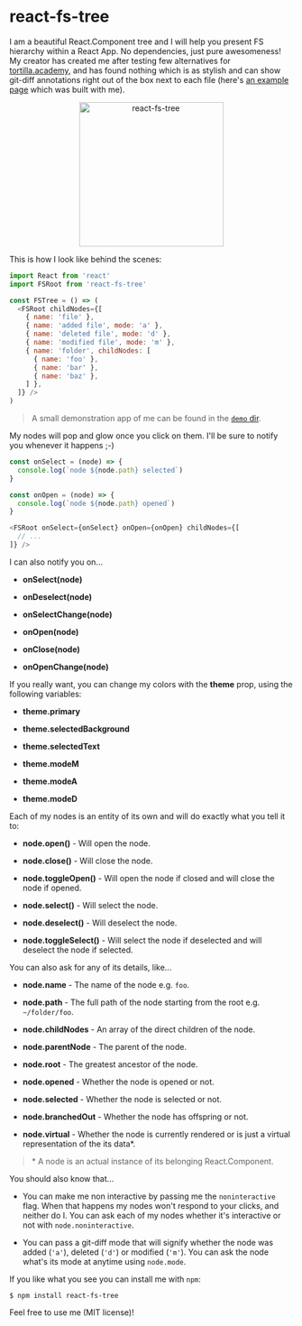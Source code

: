 # react-fs-tree

I am a beautiful React.Component tree and I will help you present FS hierarchy within a React App. No dependencies, just pure awesomeness! My creator has created me after testing few alternatives for [tortilla.academy](https://tortilla.academy), and has found nothing which is as stylish and can show git-diff annotations right out of the box next to each file (here's [an example page](https://tortilla.academy/tutorial/chatty/version/2-0-0/diff/3-0-0) which was built with me).

<p align="center"><img src="https://user-images.githubusercontent.com/7648874/93004053-4f00e600-f54c-11ea-9e1a-dd9015da16b8.png" alt="react-fs-tree" width="256"></p>

This is how I look like behind the scenes:

```js
import React from 'react'
import FSRoot from 'react-fs-tree'

const FSTree = () => (
  <FSRoot childNodes={[
    { name: 'file' },
    { name: 'added file', mode: 'a' },
    { name: 'deleted file', mode: 'd' },
    { name: 'modified file', mode: 'm' },
    { name: 'folder', childNodes: [
      { name: 'foo' },
      { name: 'bar' },
      { name: 'baz' },
    ] },
  ]} />
)
```

> A small demonstration app of me can be found in the [`demo` dir](https://github.com/DAB0mB/react-fs-tree/tree/master/demo).

My nodes will pop and glow once you click on them. I'll be sure to notify you whenever it happens ;-)

```js
const onSelect = (node) => {
  console.log(`node ${node.path} selected`)
}

const onOpen = (node) => {
  console.log(`node ${node.path} opened`)
}

<FSRoot onSelect={onSelect} onOpen={onOpen} childNodes={[
  // ...
]} />
```

I can also notify you on...

- **onSelect(node)**

- **onDeselect(node)**

- **onSelectChange(node)**

- **onOpen(node)**

- **onClose(node)**

- **onOpenChange(node)**

If you really want, you can change my colors with the **theme** prop, using the following variables:

- **theme.primary**

- **theme.selectedBackground**

- **theme.selectedText**

- **theme.modeM**

- **theme.modeA**

- **theme.modeD**

Each of my nodes is an entity of its own and will do exactly what you tell it to:

- **node.open()** - Will open the node.

- **node.close()** - Will close the node.

- **node.toggleOpen()** - Will open the node if closed and will close the node if opened.

- **node.select()** - Will select the node.

- **node.deselect()** - Will deselect the node.

- **node.toggleSelect()** - Will select the node if deselected and will deselect the node if selected.

You can also ask for any of its details, like...

- **node.name** - The name of the node e.g. `foo`.

- **node.path** - The full path of the node starting from the root e.g. `~/folder/foo`.

- **node.childNodes** - An array of the direct children of the node.

- **node.parentNode** - The parent of the node.

- **node.root** - The greatest ancestor of the node.

- **node.opened** - Whether the node is opened or not.

- **node.selected** - Whether the node is selected or not.

- **node.branchedOut** - Whether the node has offspring or not.

- **node.virtual** - Whether the node is currently rendered or is just a virtual representation of the its data*.

> \* A node is an actual instance of its belonging React.Component.

You should also know that...

- You can make me non interactive by passing me the `noninteractive` flag. When that happens my nodes won't respond to your clicks, and neither do I. You can ask each of my nodes whether it's interactive or not with `node.noninteractive`.

- You can pass a git-diff mode that will signify whether the node was added (`'a'`), deleted (`'d'`) or modified (`'m'`). You can ask the node what's its mode at anytime using `node.mode`.

If you like what you see you can install me with `npm`:

    $ npm install react-fs-tree

Feel free to use me (MIT license)!
